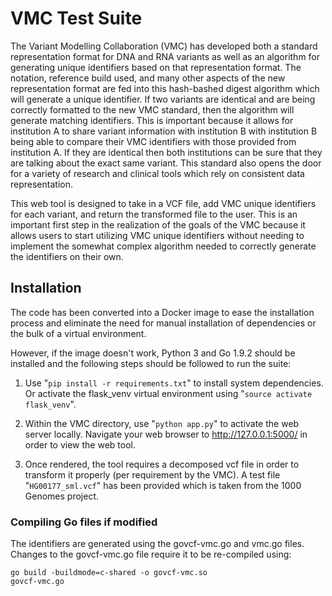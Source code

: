 
# VMC Test Suite

The Variant Modelling Collaboration (VMC) has developed both a standard representation format for DNA and RNA variants as well as an algorithm for generating unique identifiers based on that representation format. The notation, reference build used, and many other aspects of the new representation format are fed into this hash-bashed digest algorithm which will generate a unique identifier. If two variants are identical and are being correctly formatted to the new VMC standard, then the algorithm will generate matching identifiers. This is important because it allows for institution A to share variant information with institution B with institution B being able to compare their VMC identifiers with those provided from institution A. If they are identical then both institutions can be sure that they are talking about the exact same variant. This standard also opens the door for a variety of research and clinical tools which rely on consistent data representation.

This web tool is designed to take in a VCF file, add VMC unique identifiers for each variant, and return the transformed file to the user. This is an important first step in the realization of the goals of the VMC because it allows users to start utilizing VMC unique identifiers without needing to implement the somewhat complex algorithm needed to correctly generate the identifiers on their own.

## Installation

The code has been converted into a Docker image to ease the installation process and eliminate the need for manual installation of dependencies or the bulk of a virtual environment.

However, if the image doesn't work, Python 3 and Go 1.9.2 should be installed and the following steps should be followed to run the suite:

1) Use  "<code>pip install -r requirements.txt</code>" to install system dependencies. Or activate the flask_venv virtual environment using  "<code>source activate flask_venv</code>".

2) Within the VMC directory, use  "<code>python app.py</code>" to activate the web server locally. Navigate your web browser to http://127.0.0.1:5000/ in order to view the web tool.

3) Once rendered, the tool requires a decomposed vcf file in order to transform it properly (per requirement by the VMC). A test file  "<code>HG00177_sml.vcf</code>" has been provided which is taken from the 1000 Genomes project.




### Compiling Go files if modified

The identifiers are generated using the govcf-vmc.go and vmc.go files. Changes to the govcf-vmc.go file require it to be re-compiled using:

<code>go build -buildmode=c-shared -o govcf-vmc.so govcf-vmc.go</code>
